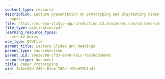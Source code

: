 ```yaml
---
content_type: resource
description: Lecture presentation on prototyping and playtesting video games with
  paper.
file: https://ol-ocw-studio-app-production.s3.amazonaws.com/courses/cms-611j-creating-video-games-fall-2014/348ee58d265e61e4760d196bd97b1ad1_MITCMS_611JF14_Paper_Prot.pdf
file_type: application/pdf
learning_resource_types:
- Lecture Notes
ocw_type: OCWFile
parent_title: Lecture Slides and Readings
parent_type: CourseSection
parent_uid: 90e2e70d-cfd3-8049-791c-fa676d936848
resourcetype: Document
title: Paper Prototyping
uid: 348ee58d-265e-61e4-760d-196bd97b1ad1
---
```

